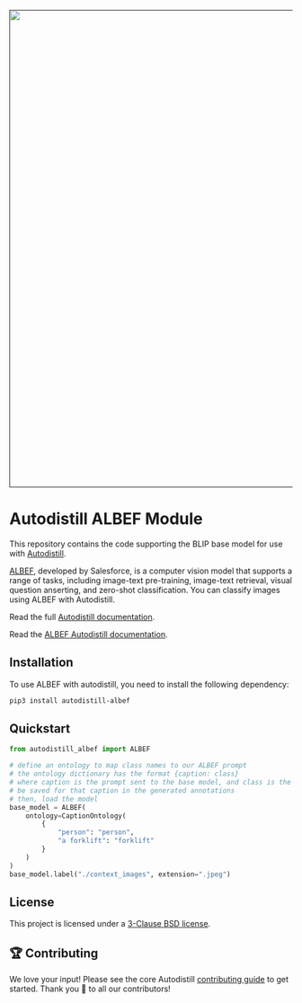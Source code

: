 <div align="center">
  <p>
    <a align="center" href="" target="_blank">
      <img
        width="850"
        src="https://media.roboflow.com/open-source/autodistill/autodistill-banner.png?4"
      >
    </a>
  </p>
</div>

# Autodistill ALBEF Module

This repository contains the code supporting the BLIP base model for use with [Autodistill](https://github.com/autodistill/autodistill).

[ALBEF](https://github.com/salesforce/LAVIS), developed by Salesforce, is a computer vision model that supports a range of tasks, including image-text pre-training, image-text retrieval, visual question anserting, and zero-shot classification. You can classify images using ALBEF with Autodistill.

Read the full [Autodistill documentation](https://autodistill.github.io/autodistill/).

Read the [ALBEF Autodistill documentation](https://autodistill.github.io/autodistill/base_models/albef/).

## Installation

To use ALBEF with autodistill, you need to install the following dependency:


```bash
pip3 install autodistill-albef
```

## Quickstart

```python
from autodistill_albef import ALBEF

# define an ontology to map class names to our ALBEF prompt
# the ontology dictionary has the format {caption: class}
# where caption is the prompt sent to the base model, and class is the label that will
# be saved for that caption in the generated annotations
# then, load the model
base_model = ALBEF(
    ontology=CaptionOntology(
        {
            "person": "person",
            "a forklift": "forklift"
        }
    )
)
base_model.label("./context_images", extension=".jpeg")
```


## License

This project is licensed under a [3-Clause BSD license](LICENSE).

## 🏆 Contributing

We love your input! Please see the core Autodistill [contributing guide](https://github.com/autodistill/autodistill/blob/main/CONTRIBUTING.md) to get started. Thank you 🙏 to all our contributors!
